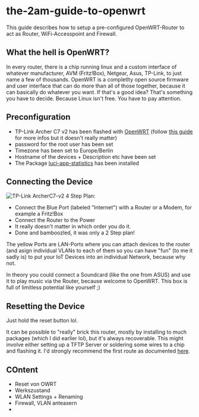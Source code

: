 # the-2am-guide-to-openwrt
This guide describes how to setup a pre-configured OpenWRT-Router to act as Router, WiFi-Accesspoint and Firewall.

## What the hell is OpenWRT?
In every router, there is a chip running linux and a custom interface of whatever manufacturer, AVM (Fritz!Box), Netgear, Asus, TP-Link, to just name a few of thousands.
OpenWRT is a completlty open source firmware and user interface that can do more than all of those together, because it can basically do whatever you want. If that's a good idea? That's something you have to decide.
Because Linux isn't free. You have to pay attention.

## Preconfiguration
- TP-Link Archer C7 v2 has been flashed with [OpenWRT](https://openwrt.org/) (follow [this guide](https://openwrt.org/toh/tp-link/archer_c7) for more infos but it doesn't really matter)
- password for the root user has been set
- Timezone has been set to Europe/Berlin
- Hostname of the devices + Description etc have been set
- The Package [luci-app-statistics](https://openwrt.org/docs/guide-user/luci/luci_app_statistics) has been installed

## Connecting the Device
![TP-Link ArcherC7-v2](https://github.com/user-attachments/assets/5f21a207-6c9f-489b-9810-d0867bdd78c4)
4 Step Plan:
- Connect the Blue Port  (labeled "Internet") with a Router or a Modem, for example a Fritz!Box
- Connect the Router to the Power
- It really doesn't matter in which order you do it.
- Done and bamboozled, it was only a 2 Step plan!

The yellow Ports are LAN-Ports where you can attach devices to the router (and asign individual VLANs to each of them so you can have "fun" (to me it sadly is) to put your IoT Devices into an individual Network, because why not.

In theory you could connect a Soundcard (like the one from ASUS) and use it to play music via the Router, because welcome to OpenWRT. This box is full of limitless potential like yourself ;)

## Resetting the Device
Just hold the reset button lol.

It can be possible to "really" brick this router, mostly by installing to much packages (which I did earlier lol), but it's always recoverable. This might involve either setting up a TFTP Server or soldering some wires to a chip and flashing it. I'd strongly recommend the first route as documented [here](https://openwrt.org/toh/tp-link/archer_c7#installation_or_restore_with_tftp).





## COntent
- Reset von OWRT
- Werkszustand
- WLAN Settings + Renaming
- Firewall, VLAN anteasern
- 

